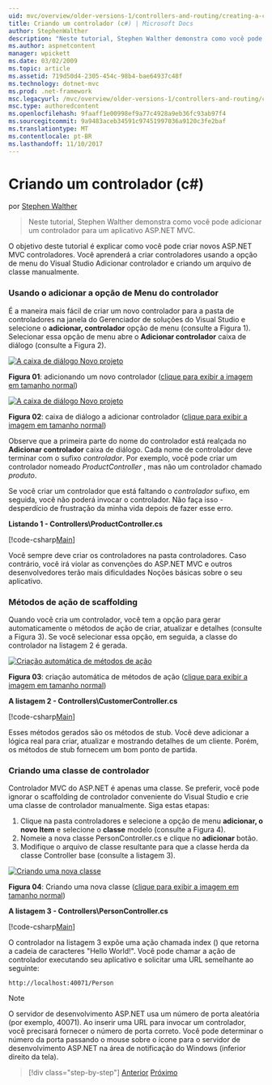 ```yaml
---
uid: mvc/overview/older-versions-1/controllers-and-routing/creating-a-controller-cs
title: Criando um controlador (c#) | Microsoft Docs
author: StephenWalther
description: "Neste tutorial, Stephen Walther demonstra como você pode adicionar um controlador para um aplicativo ASP.NET MVC."
ms.author: aspnetcontent
manager: wpickett
ms.date: 03/02/2009
ms.topic: article
ms.assetid: 719d50d4-2305-454c-98b4-bae64937c48f
ms.technology: dotnet-mvc
ms.prod: .net-framework
msc.legacyurl: /mvc/overview/older-versions-1/controllers-and-routing/creating-a-controller-cs
msc.type: authoredcontent
ms.openlocfilehash: 9faaff1e00998ef9a77c4928a9eb36fc93ab97f4
ms.sourcegitcommit: 9a9483aceb34591c97451997036a9120c3fe2baf
ms.translationtype: MT
ms.contentlocale: pt-BR
ms.lasthandoff: 11/10/2017
---
```

<a name="creating-a-controller-c"></a>Criando um controlador (c#)
====================
por [Stephen Walther](https://github.com/StephenWalther)

> Neste tutorial, Stephen Walther demonstra como você pode adicionar um controlador para um aplicativo ASP.NET MVC.


O objetivo deste tutorial é explicar como você pode criar novos ASP.NET MVC controladores. Você aprenderá a criar controladores usando a opção de menu do Visual Studio Adicionar controlador e criando um arquivo de classe manualmente.

### <a name="using-the-add-controller-menu-option"></a>Usando o adicionar a opção de Menu do controlador

É a maneira mais fácil de criar um novo controlador para a pasta de controladores na janela do Gerenciador de soluções do Visual Studio e selecione o **adicionar, controlador** opção de menu (consulte a Figura 1). Selecionar essa opção de menu abre o **Adicionar controlador** caixa de diálogo (consulte a Figura 2).


[![A caixa de diálogo Novo projeto](creating-a-controller-cs/_static/image1.jpg)](creating-a-controller-cs/_static/image1.png)

**Figura 01**: adicionando um novo controlador ([clique para exibir a imagem em tamanho normal](creating-a-controller-cs/_static/image2.png))


[![A caixa de diálogo Novo projeto](creating-a-controller-cs/_static/image2.jpg)](creating-a-controller-cs/_static/image3.png)

**Figura 02**: caixa de diálogo a adicionar controlador ([clique para exibir a imagem em tamanho normal](creating-a-controller-cs/_static/image4.png))


Observe que a primeira parte do nome do controlador está realçada no **Adicionar controlador** caixa de diálogo. Cada nome de controlador deve terminar com o sufixo *controlador*. Por exemplo, você pode criar um controlador nomeado *ProductController* , mas não um controlador chamado *produto*.


Se você criar um controlador que está faltando o *controlador* sufixo, em seguida, você não poderá invocar o controlador. Não faça isso - desperdício de frustração da minha vida depois de fazer esse erro.


**Listando 1 - Controllers\ProductController.cs**

[!code-csharp[Main](creating-a-controller-cs/samples/sample1.cs)]

Você sempre deve criar os controladores na pasta controladores. Caso contrário, você irá violar as convenções do ASP.NET MVC e outros desenvolvedores terão mais dificuldades Noções básicas sobre o seu aplicativo.

### <a name="scaffolding-action-methods"></a>Métodos de ação de scaffolding

Quando você cria um controlador, você tem a opção para gerar automaticamente o métodos de ação de criar, atualizar e detalhes (consulte a Figura 3). Se você selecionar essa opção, em seguida, a classe do controlador na listagem 2 é gerada.


[![Criação automática de métodos de ação](creating-a-controller-cs/_static/image3.jpg)](creating-a-controller-cs/_static/image5.png)

**Figura 03**: criação automática de métodos de ação ([clique para exibir a imagem em tamanho normal](creating-a-controller-cs/_static/image6.png))


**A listagem 2 - Controllers\CustomerController.cs**

[!code-csharp[Main](creating-a-controller-cs/samples/sample2.cs)]

Esses métodos gerados são os métodos de stub. Você deve adicionar a lógica real para criar, atualizar e mostrando detalhes de um cliente. Porém, os métodos de stub fornecem um bom ponto de partida.

### <a name="creating-a-controller-class"></a>Criando uma classe de controlador

Controlador MVC do ASP.NET é apenas uma classe. Se preferir, você pode ignorar o scaffolding de controlador conveniente do Visual Studio e crie uma classe de controlador manualmente. Siga estas etapas:

1. Clique na pasta controladores e selecione a opção de menu **adicionar, o novo Item** e selecione o **classe** modelo (consulte a Figura 4).
2. Nomeie a nova classe PersonController.cs e clique no **adicionar** botão.
3. Modifique o arquivo de classe resultante para que a classe herda da classe Controller base (consulte a listagem 3).


[![Criando uma nova classe](creating-a-controller-cs/_static/image4.jpg)](creating-a-controller-cs/_static/image7.png)

**Figura 04**: Criando uma nova classe ([clique para exibir a imagem em tamanho normal](creating-a-controller-cs/_static/image8.png))


**A listagem 3 - Controllers\PersonController.cs**

[!code-csharp[Main](creating-a-controller-cs/samples/sample3.cs)]

O controlador na listagem 3 expõe uma ação chamada index () que retorna a cadeia de caracteres "Hello World!". Você pode chamar a ação de controlador executando seu aplicativo e solicitar uma URL semelhante ao seguinte:

`http://localhost:40071/Person`

> [!NOTE] 
> 
> O servidor de desenvolvimento ASP.NET usa um número de porta aleatória (por exemplo, 40071). Ao inserir uma URL para invocar um controlador, você precisará fornecer o número de porta correto. Você pode determinar o número da porta passando o mouse sobre o ícone para o servidor de desenvolvimento ASP.NET na área de notificação do Windows (inferior direito da tela).

>[!div class="step-by-step"]
[Anterior](adding-dynamic-content-to-a-cached-page-cs.md)
[Próximo](creating-an-action-cs.md)
